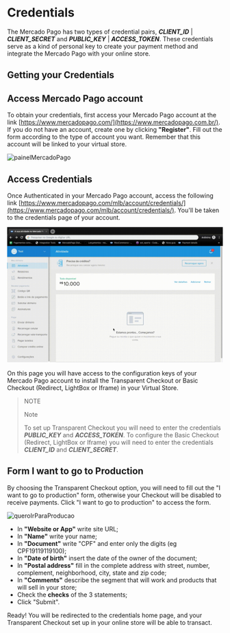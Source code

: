 # Credentials

The Mercado Pago has two types of credential pairs, **_CLIENT_ID_** | **_CLIENT_SECRET_** and **_PUBLIC_KEY_** | **_ACCESS_TOKEN_**. These credentials serve as a kind of personal key to create your payment method and integrate the Mercado Pago with your online store.

## Getting your Credentials

## Access Mercado Pago account

To obtain your credentials, first access your Mercado Pago account at the link [https://www.mercadopago.com/](https://www.mercadopago.com.br/).
If you do not have an account, create one by clicking **"Register"**. Fill out the form according to the type of account you want. Remember that this account will be linked to your virtual store.

![painelMercadoPago](/images/painelMercadoPago.gif)

## Access Credentials

Once Authenticated in your Mercado Pago account, access the following link [https://www.mercadopago.com/mlb/account/credentials/](https://www.mercadopago.com/mlb/account/credentials/).
You'll be taken to the credentials page of your account.

![paginaCredenciais](/images/paginaCredenciais.gif)

On this page you will have access to the configuration keys of your Mercado Pago account to install the Transparent Checkout or Basic Checkout (Redirect, LightBox or Iframe) in your Virtual Store.

> NOTE
>
> Note
>
> To set up Transparent Checkout you will need to enter the credentials **_PUBLIC_KEY_** and **_ACCESS_TOKEN_**.
> To configure the Basic Checkout (Redirect, LightBox or Iframe) you will need to enter the credentials **_CLIENT_ID_** and **_CLIENT_SECRET_**.

## Form I want to go to Production

By choosing the Transparent Checkout option, you will need to fill out the "I want to go to production" form, otherwise your Checkout will be disabled to receive payments.
Click "I want to go to production" to access the form.

![queroIrParaProducao](/images/queroIrParaProducao.gif)

* In **"Website or App"** write site URL;
* In **"Name"** write your name;
* In **"Document"** write "CPF" and enter only the digits (eg CPF19119119100);
* In **"Date of birth"** insert the date of the owner of the document;
* In **"Postal address"** fill in the complete address with street, number, complement, neighborhood, city, state and zip code;
* In **"Comments"** describe the segment that will work and products that will sell in your store;
* Check the **checks** of the 3 statements;
* Click "Submit".

Ready! You will be redirected to the credentials home page, and your Transparent Checkout set up in your online store will be able to transact.
